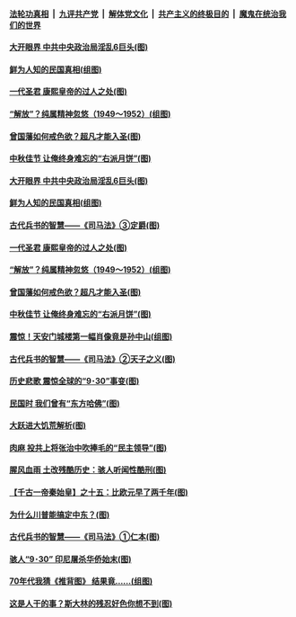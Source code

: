 ####  [法轮功真相](../../../../basic/blob/master/README.md?t=10031402) &nbsp;|&nbsp; [九评共产党](../../../../9ping.md/blob/master/README.md?t=10031402) &nbsp;|&nbsp; [解体党文化](../../../../jtdwh.md/blob/master/README.md?t=10031402)  &nbsp;|&nbsp; [共产主义的终极目的](../../../../gczydzjmd.md/blob/master/README.md?t=10031402) &nbsp;|&nbsp; [魔鬼在统治我们的世界](../../../../mgztzwmdsj.md/blob/master/README.md?t=10031402) 

#### [大开眼界 中共中央政治局淫乱6巨头(图)](../pages/p6/947435.md?t=10031402) 

#### [鲜为人知的民国真相(组图)](../pages/p6/947477.md?t=10031402) 

#### [一代圣君 康熙皇帝的过人之处(图)](../pages/p6/874870.md?t=10031402) 

#### [“解放”？纯属精神忽悠（1949～1952）(组图)](../pages/p6/947382.md?t=10031402) 

#### [曾国藩如何戒色欲？超凡才能入圣(图)](../pages/p6/908904.md?t=10031402) 

#### [中秋佳节 让俺终身难忘的“右派月饼”(图)](../pages/p6/946665.md?t=10031402) 

#### [大开眼界 中共中央政治局淫乱6巨头(图)](../pages/p6/947435.md?t=10031402) 

#### [鲜为人知的民国真相(组图)](../pages/p6/947477.md?t=10031402) 

#### [古代兵书的智慧——《司马法》③定爵(图)](../pages/p6/947111.md?t=10031402) 

#### [一代圣君 康熙皇帝的过人之处(图)](../pages/p6/874870.md?t=10031402) 

#### [“解放”？纯属精神忽悠（1949～1952）(组图)](../pages/p6/947382.md?t=10031402) 

#### [曾国藩如何戒色欲？超凡才能入圣(图)](../pages/p6/908904.md?t=10031402) 

#### [中秋佳节 让俺终身难忘的“右派月饼”(图)](../pages/p6/946665.md?t=10031402) 

#### [震惊！天安门城楼第一幅肖像竟是孙中山(组图)](../pages/p6/947523.md?t=10031402) 

#### [古代兵书的智慧——《司马法》②天子之义(图)](../pages/p6/947110.md?t=10031402) 

#### [历史悲歌 震惊全球的“9･30”事变(图)](../pages/p6/930030.md?t=10031402) 

#### [民国时 我们曾有“东方哈佛”(图)](../pages/p6/947030.md?t=10031402) 

#### [大跃进大饥荒解析(图)](../pages/p6/947514.md?t=10031402) 

#### [肉麻 投共上将张治中吹捧毛的“民主领导”(图)](../pages/p6/947026.md?t=10031402) 

#### [腥风血雨 土改残酷历史：骇人听闻性酷刑(图)](../pages/p6/947521.md?t=10031402) 

#### [【千古一帝秦始皇】之十五：比欧元早了两千年(图)](../pages/p6/945193.md?t=10031402) 

#### [为什么川普能搞定中东？(图)](../pages/p6/946885.md?t=10031402) 

#### [古代兵书的智慧——《司马法》①仁本(图)](../pages/p6/947109.md?t=10031402) 

#### [骇人“9･30” 印尼屠杀华侨始末(图)](../pages/p6/930029.md?t=10031402) 

#### [70年代我猜《推背图》 结果竟……(组图)](../pages/p6/947027.md?t=10031402) 

#### [这是人干的事？斯大林的残忍好色你想不到(图)](../pages/p6/946534.md?t=10031402) 

